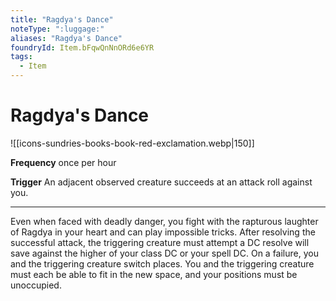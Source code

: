 ```yaml
---
title: "Ragdya's Dance"
noteType: ":luggage:"
aliases: "Ragdya's Dance"
foundryId: Item.bFqwQnNnORd6e6YR
tags:
  - Item
---
```


# Ragdya's Dance
![[icons-sundries-books-book-red-exclamation.webp|150]]

**Frequency** once per hour

**Trigger** An adjacent observed creature succeeds at an attack roll against you.

* * *

Even when faced with deadly danger, you fight with the rapturous laughter of Ragdya in your heart and can play impossible tricks. After resolving the successful attack, the triggering creature must attempt a DC resolve will save against the higher of your class DC or your spell DC. On a failure, you and the triggering creature switch places. You and the triggering creature must each be able to fit in the new space, and your positions must be unoccupied.
